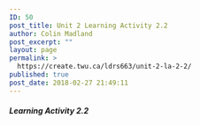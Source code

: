 ```yaml
---
ID: 50
post_title: Unit 2 Learning Activity 2.2
author: Colin Madland
post_excerpt: ""
layout: page
permalink: >
  https://create.twu.ca/ldrs663/unit-2-la-2-2/
published: true
post_date: 2018-02-27 21:49:11
---
```


##### Learning Activity 2.2
